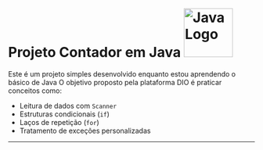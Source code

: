 # Projeto Contador em Java <img src="https://upload.wikimedia.org/wikipedia/en/3/30/Java_programming_language_logo.svg" alt="Java Logo" width="100"/>




Este é um projeto simples desenvolvido enquanto estou aprendendo o básico de Java
O objetivo proposto pela plataforma DIO é praticar conceitos como:

- Leitura de dados com `Scanner`
- Estruturas condicionais (`if`)
- Laços de repetição (`for`)
- Tratamento de exceções personalizadas

---
